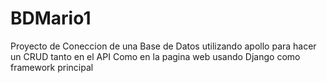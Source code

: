# BDMario1
Proyecto de Coneccion de una Base de Datos utilizando apollo para hacer un CRUD tanto en el API Como en la pagina web usando Django como framework principal
